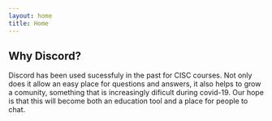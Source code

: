 ```yaml
---
layout: home
title: Home
---
```


## Why Discord?
Discord has been used sucessfuly in the past for CISC courses. Not only does it allow an easy place for questions
and answers, it also helps to grow a comunity, something that is increasingly dificult during covid-19. Our
hope is that this will become both an education tool and a place for people to chat.
